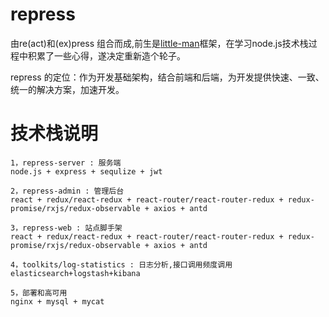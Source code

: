 # repress
由re(act)和(ex)press 组合而成,前生是[little-man](https://github.com/447491480/little-man)框架，在学习node.js技术栈过程中积累了一些心得，遂决定重新造个轮子。

repress 的定位：作为开发基础架构，结合前端和后端，为开发提供快速、一致、统一的解决方案，加速开发。

# 技术栈说明

```
1，repress-server : 服务端
node.js + express + sequlize + jwt

2，repress-admin : 管理后台
﻿react + redux/react-redux + react-router/react-router-redux + redux-promise/rxjs/redux-observable + axios + antd

3，repress-web : 站点脚手架
﻿react + redux/react-redux + react-router/react-router-redux + redux-promise/rxjs/redux-observable + axios + antd

4，toolkits/log-statistics : 日志分析,接口调用频度调用
elasticsearch+logstash+kibana

5，部署和高可用
nginx + mysql + mycat

```


